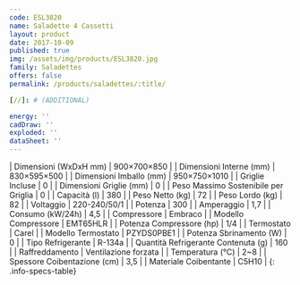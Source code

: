```yaml
---
code: ESL3820
name: Saladette 4 Cassetti
layout: product
date: 2017-10-09
published: true
img: /assets/img/products/ESL3820.jpg
family: Saladettes
offers: false
permalink: /products/saladettes/:title/

[//]: # (ADDITIONAL)

energy: ''
cadDraw: ''
exploded: ''
dataSheet: ''
---
```



| Dimensioni (WxDxH mm) | 900×700×850 |
| Dimensioni Interne (mm) | 830×595×500 |
| Dimensioni Imballo (mm) | 950×750×1010 |
| Griglie Incluse | 0 |
| Dimensioni Griglie (mm) | 0 |
| Peso Massimo Sostenibile per Griglia | 0 |
| Capacità (l) | 380 |
| Peso Netto (kg) | 72 |
| Peso Lordo (kg) | 82 |
| Voltaggio | 220-240/50/1 |
| Potenza | 300 |
| Amperaggio | 1,7 |
| Consumo (kW/24h) | 4,5 |
| Compressore | Embraco |
| Modello Compressore | EMT65HLR |
| Potenza Compressore (hp) | 1/4 |
| Termostato | Carel |
| Modello Termostato | PZYDS0PBE1 |
| Potenza Sbrinamento (W) | 0 |
| Tipo Refrigerante | R-134a |
| Quantità Refrigerante Contenuta (g) | 160 |
| Raffreddamento | Ventilazione forzata |
| Temperatura (°C) | 2~8 |
| Spessore Coibentazione (cm) | 3,5 |
| Materiale Coibentante | C5H10 |
{: .info-specs-table}
